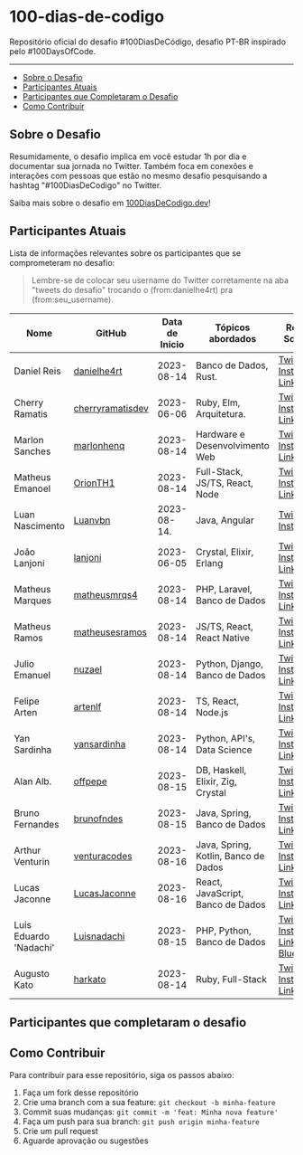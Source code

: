 # 100-dias-de-codigo

Repositório oficial do desafio #100DiasDeCódigo, desafio PT-BR inspirado pelo #100DaysOfCode.

---

- [Sobre o Desafio](#sobre-o-desafio)
- [Participantes Atuais](#participantes-atuais)
- [Participantes que Completaram o Desafio](#participantes-que-completaram-o-desafio)
- [Como Contribuir](#como-contribuir)

## Sobre o Desafio

Resumidamente, o desafio implica em você estudar 1h por dia e documentar sua jornada no Twitter. Também foca em conexões e interações com pessoas que estão no mesmo desafio pesquisando a hashtag "#100DiasDeCodigo" no Twitter.

Saiba mais sobre o desafio em [100DiasDeCodigo.dev](https://100diasdecodigo.dev)!

## Participantes Atuais

Lista de informações relevantes sobre os participantes que se comprometeram no desafio:

> Lembre-se de colocar seu username do Twitter corretamente na aba "tweets do desafio" trocando o (from:danielhe4rt) pra (from:seu_username).


| Nome            | GitHub                                                  | Data de Inicio | Tópicos abordados                    | Redes Sociais                                                                                                                                                    | Tweets do Desafio                                                                                               |
|-----------------|---------------------------------------------------------|----------------|--------------------------------------|------------------------------------------------------------------------------------------------------------------------------------------------------------------| --------------------------------------------------------------------------------------------------------------- |
| Daniel Reis     | [danielhe4rt](https://github.com/danielhe4rt)           | 2023-08-14     | Banco de Dados, Rust.                | [Twitter](https://twitter.com/danielhe4rt) [Instagram](https://instagram.com/danielhe4rt) [LinkedIn](https://linkedin.com/in/danielheart)                        | [Clique Aqui](<https://twitter.com/search?q=(from:danielhe4rt)+(%23100diasdecodigo)&src=typed_query&f=live>)    |
| Cherry Ramatis  | [cherryramatisdev](https://github.com/cherryramatisdev) | 2023-06-06     | Ruby, Elm, Arquitetura.              | [Twitter](https://twitter.com/cherry_ramatis) [Instagram](https://instagram.com/cherry.ramatis) [LinkedIn](https://linkedin.com/in/cherryramatis)                | [Clique Aqui](<https://twitter.com/search?q=(from:cherry_ramatis)+(%23100diasdecodigo)&src=typed_query&f=live>) |
| Marlon Sanches  | [marlonhenq](https://github.com/MarlonHenq)             | 2023-08-14     | Hardware e Desenvolvimento Web       | [Twitter](https://twitter.com/MarlonHenq) [Instagram](https://www.instagram.com/marlonhenq/) [LinkedIn](https://www.linkedin.com/in/marlonhenq/)                 | [Clique Aqui](https://twitter.com/MarlonHenq/status/1691180854607773696)                                        |
| Matheus Emanoel | [OrionTH1](https://github.com/OrionTH1)                 | 2023-08-14     | Full-Stack, JS/TS, React, Node       | [Twitter](https://twitter.com/OrionTH1) [Instagram](https://www.instagram.com/matheusemanoeloficial/) [LinkedIn](https://www.linkedin.com/in/matheusemanoeldev/) | [Clique Aqui](<https://twitter.com/search?q=(from:OrionTH1)+(%23100diasdecodigo)&src=typed_query&f=live>)       |
| Luan Nascimento | [Luanvbn](https://github.com/Luanvbn)                   | 2023-08-14.    | Java, Angular                        | [Twitter](https://twitter.com/luanvbn)  [Instagram](https://www.instagram.com/luanvbn/)                                                                          | [Clique Aqui](<https://twitter.com/search?q=(from:luanvbn)+(%23100diasdecodigo)&src=typed_query&f=live>)        |
| João Lanjoni    | [lanjoni](https://github.com/lanjoni)                   | 2023-06-05     | Crystal, Elixir, Erlang              | [Twitter](https://twitter.com/gutolanjoni) [Instagram](https://www.instagram.com/gutolanjoni) [LinkedIn](https://www.linkedin.com/in/lanjoni)                    | [Clique Aqui](<https://twitter.com/search?q=(from:gutolanjoni)+(%23100diasdecodigo)&src=typed_query&f=live>)    |
| Matheus Marques | [matheusmrqs4](https://github.com/matheusmrqs4)         | 2023-08-14     | PHP, Laravel, Banco de Dados         | [Twitter](https://twitter.com/m_mrqsphp) [Instagram](https://www.instagram.com/m.marqs1/) [LinkedIn](https://www.linkedin.com/in/mmarqs1/)                       | [Clique Aqui](<https://twitter.com/search?q=(from:m_mrqsphp)+(%23100diasdecodigo)&src=typed_query&f=live>)      |
| Matheus Ramos   | [matheusesramos](https://github.com/matheusesramos)     | 2023-08-14     | JS/TS, React, React Native           | [Twitter](https://twitter.com/matheusesramos) [Instagram](https://www.instagram.com/matheusesramos) [LinkedIn](https://www.linkedin.com/in/matheusesramos)       | [Clique Aqui](<https://twitter.com/matheusesramos/status/1691259921466068992>)                                  |
| Julio Emanuel   | [nuzael](https://github.com/nuzael)                     | 2023-08-14     | Python, Django, Banco de Dados       | [Twitter](https://twitter.com/nuzzael) [Instagram](https://www.instagram.com/nuzael/) [LinkedIn](https://www.linkedin.com/in/nuzael/)                            | [Clique Aqui](<https://twitter.com/search?q=(from:nuzzael)+(%23100diasdecodigo)&src=typed_query&f=live>)
| Felipe Arten    | [artenlf](https://github.com/artenlf)                   | 2023-08-14     | TS, React, Node.js                   | [Twitter](https://twitter.com/artenlf) [Instagram](https://www.instagram.com/arten_lf) [LinkedIn](https://www.linkedin.com/in/artenlf)                           | [Clique Aqui](<https://twitter.com/artenlf/status/1691258774915276800>)        |                                                                                                                                                         |                                                                                                                 |                                                                                                                                                        |          
| Yan Sardinha    | [yansardinha](https://github.com/YanSardinha)           | 2023-08-14     | Python, API's, Data Science          | [Twitter](https://twitter.com/YanSardinha2) [Instagram](https://www.instagram.com/yansardinhaa)  [LinkedIn](https://www.linkedin.com/in/yan-sardinha/)           | [Clique Aqui](https://twitter.com/search?q=(%23100DiasDeCodigo)%20(from%3Ayansardinha2)&src=typed_query)                                  |                 |                                                         |                |                                |                                                                                               
| Alan Alb.       | [offpepe](https://github.com/offpepe)                   | 2023-08-15     | DB, Haskell, Elixir, Zig, Crystal    | [Twitter](https://twitter.com/Offplayer_G) [Instagram](https://www.instagram.com/alanalbuquerq/)  [LinkedIn](https://www.linkedin.com/in/alanalbuquerq/)         | [Clique Aqui](https://twitter.com/Offplayer_G/status/1691554189984268647)                                  |                                                                   |                                                                                                                 |                                                                                                     | 
| Bruno Fernandes | [brunofndes](https://github.com/brunofndes)             | 2023-08-15     | Java, Spring, Banco de Dados         | [Twitter](https://twitter.com/djangouncheind) [Instagram](https://www.instagram.com/brunofndes/)  [LinkedIn](https://www.linkedin.com/in/brunofndes/)            | [Clique Aqui](https://twitter.com/search?q=(%23100DiasDeCodigo)%20(from%3Adjangouncheind)&src=typed_query&f=top)                                  |                 |                                                         |                |                                |
| Arthur Venturin | [venturacodes](https://github.com/venturacodes)         | 2023-08-16     | Java, Spring, Kotlin, Banco de Dados | [Twitter](https://twitter.com/arthurvento) [Instagram](https://www.instagram.com/venturacodes/)  [LinkedIn](https://www.linkedin.com/in/venturacodes/)           | [Clique Aqui](https://twitter.com/search?q=(from:arthurvento)+(%23100diasdecodigo)&src=typed_query&f=live)                                  |                 |                                                         |                |                                |
| Lucas Jaconne | [LucasJaconne](https://github.com/LucasJaconne)         | 2023-08-16     | React, JavaScript, Banco de Dados | [Twitter](https://twitter.com/jaconne_lucas) [Instagram](https://www.instagram.com/lucas.jaconne/)  [LinkedIn](https://www.linkedin.com/in/lucas-jaconne-martins-70800419b/)           | [Clique Aqui](https://twitter.com/search?q=(from:jaconne_lucas)+(%23100diasdecodigo)&src=typed_query&f=live)                                  |                 |                                                         |                |                                |
| Luis Eduardo 'Nadachi' | [Luisnadachi](https://github.com/Luisnadachi)         | 2023-08-15     | PHP, Python, Banco de Dados | [Twitter](https://twitter.com/Luis_Nadachi) [Instagram](https://www.instagram.com/luis_nadachi/)  [LinkedIn](https://www.linkedin.com/in/luis-eduardo-teixeira/) [Bluesky](https://bsky.app/profile/nadachi.bsky.social)          | [Clique Aqui](https://twitter.com/search?q=(%23100DiasDeCodigo)%20(from%3ALuis_Nadachi)&src=typed_query&f=top)                                  |                 |                                                         |                |                                |
| Augusto Kato     | [harkato](https://github.com/harkato)           | 2023-08-14     | Ruby, Full-Stack                | [Twitter](https://twitter.com/harkatos) [Instagram](https://instagram.com/august.kt) [LinkedIn](https://linkedin.com/in/augusto-kato)                        | [Clique Aqui](<https://twitter.com/search?q=(from:harkatos)+(%23100diasdecodigo)&src=typed_query&f=live>)    |

## Participantes que completaram o desafio

## Como Contribuir

Para contribuir para esse repositório, siga os passos abaixo:

1. Faça um fork desse repositório
2. Crie uma branch com a sua feature: `git checkout -b minha-feature`
3. Commit suas mudanças: `git commit -m 'feat: Minha nova feature'`
4. Faça um push para sua branch: `git push origin minha-feature`
5. Crie um pull request
6. Aguarde aprovação ou sugestões
